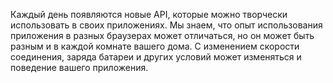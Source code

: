 Каждый день появляются новые API, которые можно творчески использовать в своих
приложениях. Мы знаем, что опыт использования приложения в разных браузерах
может отличаться, но он может быть разным и в каждой комнате вашего дома.
С изменением скорости соединения, заряда батареи и других условий может
изменяться и поведение вашего приложения.